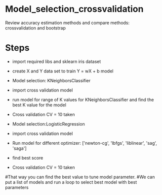 # Model_selection_crossvalidation
Review accuracy estimation methods and compare methods:  crossvalidation and bootstrap

# Steps
- import required libs and sklearn iris dataset
- create X and Y data set to train Y = wX + b model 

- Model selection: KNeighborsClassifier
- import cross validation model
- run model for range of K values for KNeighborsClassifier and find the best K value for the model
- Cross validation CV = 10 taken
- Model selection:LogisticRegression 
- import cross validation model
- Run model for different optimizer: ['newton-cg', 'lbfgs', 'liblinear', 'sag', 'saga']
- find best score
- Cross validation CV = 10 taken


#That way you can find the best value to tune model parameter. 
#We can put a list of models and run a loop to select best model with best parameters

